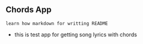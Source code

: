 ## Chords App

`learn how markdown for writting README`

- this is test app for getting song lyrics with chords
